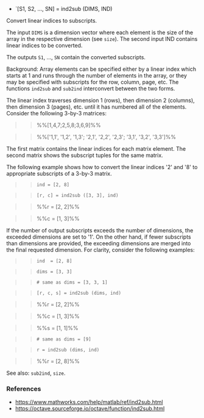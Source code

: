 * `[S1, S2, ..., SN] = ind2sub (DIMS, IND)

Convert linear indices to subscripts.

The input `DIMS` is a dimension vector where each element is the size
of the array in the respective dimension (see `size`).  The second
input IND contains linear indices to be converted.

The outputs `S1`, ..., `SN` contain the converted subscripts.

Background: Array elements can be specified either by a linear
index which starts at 1 and runs through the number of elements in
the array, or they may be specified with subscripts for the row,
column, page, etc.  The functions `ind2sub` and `sub2ind`
interconvert between the two forms.

The linear index traverses dimension 1 (rows), then dimension 2
(columns), then dimension 3 (pages), etc. until it has numbered all
of the elements.  Consider the following 3-by-3 matrices:

>> %%[1,4,7;2,5,8;3,6,9]%%

>> %%['1,1', '1,2', '1,3'; '2,1', '2,2', '2,3'; '3,1', '3,2', '3,3']%%

The first matrix contains the linear indices for each matrix
element.  The second matrix shows the subscript tuples for the same
matrix.

The following example shows how to convert the linear indices '2'
and '8' to appropriate subscripts of a 3-by-3 matrix.

>> `ind = [2, 8]`

>> `[r, c] = ind2sub ([3, 3], ind)`

>> %%r =  [2, 2]%%

>> %%c =  [1, 3]%%

If the number of output subscripts exceeds the number of
dimensions, the exceeded dimensions are set to '1'.  On the other
hand, if fewer subscripts than dimensions are provided, the
exceeding dimensions are merged into the final requested dimension.
For clarity, consider the following examples:

>> `ind  = [2, 8]`

>> `dims = [3, 3]`

>> `# same as dims = [3, 3, 1]`

>> `[r, c, s] = ind2sub (dims, ind)`

>> %%r =  [2, 2]%%

>> %%c =  [1, 3]%%

>> %%s =  [1, 1]%%

>> `# same as dims = [9]`

>> `r = ind2sub (dims, ind)`

>> %%r =  [2, 8]%%

See also: `sub2ind`, `size`.

### References

* https://www.mathworks.com/help/matlab/ref/ind2sub.html
* https://octave.sourceforge.io/octave/function/ind2sub.html
